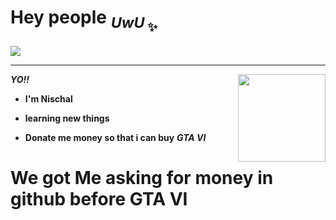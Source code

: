  # Hey people <sub>***UwU***<sub> ✨
![](https://i.pinimg.com/originals/fa/74/8d/fa748dac0a77a0b0bd787f67fe6f3809.jpg)

---



<img style="float: right;" src="https://avatars.githubusercontent.com/u/118107697?v=4"  width="140px" height = "140px">

 ***YO!!***

 - **I'm Nischal** 

 - **learning new things**

 - **Donate me money so that i can buy**
 ***GTA VI***
# We got Me asking for money in github before GTA VI
